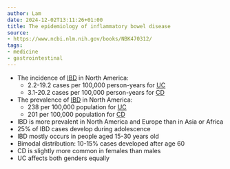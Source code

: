 ```yaml
---
author: Lam
date: 2024-12-02T13:11:26+01:00
title: The epidemiology of inflammatory bowel disease
source:
- https://www.ncbi.nlm.nih.gov/books/NBK470312/
tags:
- medicine
- gastrointestinal
---
```


- The incidence of [IBD](Resources/inflammatory-bowel-disease.md) in North America:
  - 2.2-19.2 cases per 100,000 person-years for [UC](Resources/ulcerative-colitis.md) 
  - 3.1-20.2 cases per 100,000 person-years for [CD](Resources/Crohn-disease.md) 
- The prevalence of [IBD](Resources/inflammatory-bowel-disease.md) in North America:
  - 238 per 100,000 population for [UC](Resources/ulcerative-colitis.md) 
  - 201 per 100,000 population for [CD](Resources/Crohn-disease.md) 
- IBD is more prevalent in North America and Europe than in Asia or Africa
- 25% of IBD cases develop during adolescence
- IBD mostly occurs in people aged 15-30 years old
- Bimodal distribution: 10-15% cases developed after age 60
- CD is slightly more common in females than males
- UC affects both genders equally
